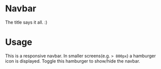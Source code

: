 # Navbar

The title says it all. :)

# Usage

This is a responsive navbar. In smaller screens(e.g. `> 800px`) a hamburger icon is displayed. Toggle this hamburger to show/hide the navbar.
